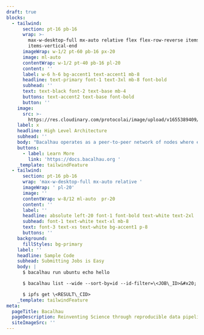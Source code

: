 ```yaml
---
draft: true
blocks:
  - tailwind:
      section: pt-16 pb-16
      wrap: >-
        max-w-desktop-full mx-auto relative flex flex-row-reverse items-start
        items-vertical-end
      imageWrap: w-1/2 pt-60 pb-16 px-20
      image: ml-auto
      contentWrap: w-1/2 pt-40 pb-16 pl-20
      content: ''
      label: w-6 h-6 bg-accent1 text-accent1 mb-8
      headline: text-primary font-1 text-3xl mb-8 font-bold
      subhead: ''
      text: text-black font-2 text-base mb-4
      buttons: text-accent2 text-base font-bold
      button: ''
    image:
      src: >-
        https://res.cloudinary.com/protocolai/image/upload/v1655389409/bacalhau/Bacalhau_Architecture_and_Roadmap_for_the_Website_pjtcsp.jpg
    label: x
    headline: High Level Architecture
    subhead: ''
    body: "Bacalhau operates as a peer-to-peer network of nodes where each node has both a requestor and compute component.\_&#x20;\n\nTo interact with the cluster - Bacalhau CLI requests are sent to a node in the cluster (via JSON over HTTP), which then broadcasts messages over the transport layer to other nodes in the cluster.\_ All other nodes in the network are connected to the transport layer and as such have a shared view of the world.\n"
    buttons:
      - label: Learn More
        link: 'https://docs.bacalhau.org '
    _template: tailwindFeature
  - tailwind:
      section: pt-16 pb-16
      wrap: 'max-w-desktop-full mx-auto relative '
      imageWrap: ' pl-20'
      image: ''
      contentWrap: w-8/12 ml-auto  pr-20
      content: ''
      label: ''
      headline: absolute left-20 font-1 font-bold text-white text-2xl
      subhead: font-1 text-white text-xl mb-8
      text: font-3 text-xs text-white bg-accent1 p-8
      buttons: ''
    background:
      fillStyles: bg-primary
    label: ''
    headline: Sample Code
    subhead: Submitting Jobs is Easy
    body: |
      $ bacalhau run ubuntu echo hello

      $ bacalhau list --wide --sort-by=id --id-filter=\<JOB\_ID>&#x20;

      $ ipfs get \<RESULT\_CID>
    _template: tailwindFeature
meta:
  pageTitle: Bacalhau
  pageDescription: Reinventing Science through reproducible data pipelines
  siteImageSrc: ''
---
```


